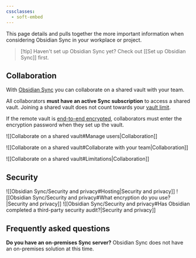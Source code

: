 ```yaml
---
cssclasses:
  - soft-embed
---
```


This page details and pulls together the more important information when considering Obsidian Sync in your workplace or project.

> [!tip] Haven't set up Obsidian Sync yet? Check out [[Set up Obsidian Sync]] first.

## Collaboration

With [Obsidian Sync](app://obsidian.md/Introduction%20to%20Obsidian%20Sync) you can collaborate on a shared vault with your team. 

All collaborators **must have an active Sync subscription** to access a shared vault. Joining a shared vault does not count towards your [vault limit](app://obsidian.md/Sync%20limitations#How%20many%20remote%20vaults%20can%20I%20have?).

If the remote vault is [end-to-end encrypted](app://obsidian.md/Obsidian%20Sync/Security%20and%20privacy), collaborators must enter the encryption password when they set up the vault.


![[Collaborate on a shared vault#Manage users|Collaboration]]

![[Collaborate on a shared vault#Collaborate with your team|Collaboration]]

![[Collaborate on a shared vault#Limitations|Collaboration]]

## Security

![[Obsidian Sync/Security and privacy#Hosting|Security and privacy]]
![[Obsidian Sync/Security and privacy#What encryption do you use?|Security and privacy]]
![[Obsidian Sync/Security and privacy#Has Obsidian completed a third-party security audit?|Security and privacy]]

## Frequently asked questions

**Do you have an on-premises Sync server?**
Obsidian Sync does not have an on-premises solution at this time.
